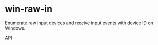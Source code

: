 # win-raw-in

Enumerate raw input devices and receive input events with device ID on Windows.

[API](winrawin)